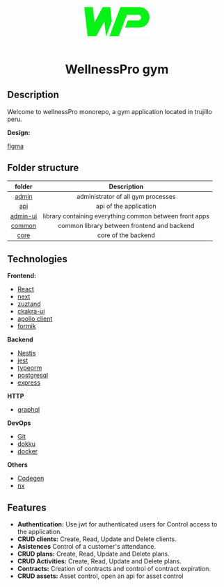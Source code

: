 <div align="middle" style="padding-top: 1rem;">
<img src="./logo.png" width="150" />
<br/>
<br/>
<h1>
 WellnessPro gym
</h1>
</div>

## Description

Welcome to wellnessPro monorepo, a gym application located in trujillo peru.

**Design:**

[figma](https://www.figma.com/file/UXrJQEVwVCB22a0zu1UIRv/wellnessGym?node-id=0%3A1)

## Folder structure

|            folder            |                       Description                       |
| :--------------------------: | :-----------------------------------------------------: |
|    [admin](./apps/admin)     |           administrator of all gym processes            |
|      [api](./apps/api/)      |                 api of the application                  |
| [admin-ui](./libs/admin-ui/) | library containing everything common between front apps |
|   [common](./libs/common)    |       common library between frontend and backend       |
|    [core](./libs/common/)    |                   core of the backend                   |

## Technologies

**Frontend:**

- [React](https://reactjs.org/)
- [next](https://nextjs.org/)
- [zuztand](https://zuztand.com/)
- [ckakra-ui](https://chakra-ui.com/)
- [apollo client](https://www.apollographql.com/docs/react/)
- [formik](https://formik.org/)

**Backend**

- [Nestjs](https://docs.nestjs.com/)
- [jest](https://jestjs.io/)
- [typeorm](https://typeorm.io/)
- [postgresql](https://www.postgresql.org/)
- [express](https://expressjs.com/)

**HTTP**

- [graphql](https://graphql.org/)

**DevOps**

- [Git](https://git-scm.com/)
- [dokku](https://dokku.com/d)
- [docker](https://www.docker.com/)

**Others**

- [Codegen](https://www.graphql-code-generator.com/)
- [nx](https://nx.dev/)

## Features

- **Authentication:** Use jwt for authenticated users for Control access to the application.
- **CRUD clients:** Create, Read, Update and Delete clients.
- **Asistences** Control of a customer's attendance.
- **CRUD plans:** Create, Read, Update and Delete plans.
- **CRUD Activities:** Create, Read, Update and Delete plans.
- **Contracts:** Creation of contracts and control of contract expiration.
- **CRUD assets:** Asset control, open an api for asset control
